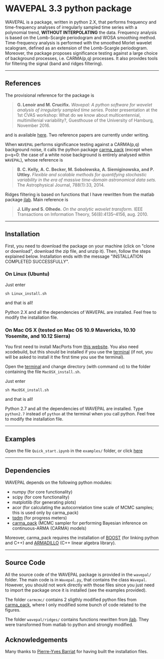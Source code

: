 # WAVEPAL 3.3 python package

WAVEPAL is a package, written in python 2.X, that performs frequency and time-frequency analyses of irregularly sampled time series with a polynomial trend, **WITHOUT INTERPOLATING** the data. Frequency analysis is based on the Lomb-Scargle periodogram and WOSA smoothing method. Time-frequency analysis is performed with the smoothed Morlet wavelet scalogram, defined as an extension of the Lomb-Scargle periodogram. Moreover, the package proposes significance testing against a large choice of background processes, i.e. CARMA(p,q) processes. It also provides tools for filtering the signal (band and ridges filtering).

--------------

## References

The provisional reference for the package is
> **G. Lenoir and M. Crucifix.** *Wavepal: A python software for wavelet analysis of irregularly sampled time series.* Poster presentation at the 1st CVAS workshop: What do we know about multicentennial, multimillenial variability?, Guesthouse of the University of Hamburg, November 2016.

and is available [here](http://www.elic.ucl.ac.be/users/lenoir/mywebsite/docs/poster_CVAS_2016.pdf). Two reference papers are currently under writing. 

When `WAVEPAL` performs significance testing against a CARMA(p,q) background noise, it calls the python package [carma_pack](https://github.com/brandonckelly/carma_pack) (except when p=q=0: the case of a white noise background is entirely analysed within `WAVEPAL`), whose reference is
> **B. C. Kelly, A. C. Becker, M. Sobolewska, A. Siemiginowska, and P. Uttley.** *Flexible and scalable methods for quantifying stochastic variability in the era of massive time-domain astronomical data sets.* The Astrophysical Journal, 788(1):33, 2014.

Ridges filtering is based on functions that I have rewritten from the matlab package [jlab](http://www.jmlilly.net/jmlsoft.html). Main reference is
> **J. Lilly and S. Olhede.** *On the analytic wavelet transform.* IEEE Transactions on Information Theory, 56(8):4135–4156, aug. 2010.

---------------

## Installation 

First, you need to download the package on your machine (click on "clone or download", download the zip file, and unzip it). Then, follow the steps explained below. Installation ends with the message "INSTALLATION COMPLETED SUCCESSFULLY".

### On Linux (Ubuntu)

Just enter
```
sh Linux_install.sh
```
and that is all!

Python 2.X and all the dependencies of WAVEPAL are installed. Feel free to modify the installation file. 

### On Mac OS X (tested on Mac OS 10.9 Mavericks, 10.10 Yosemite, and 10.12 Sierra)

You first need to install MacPorts from [this website](https://www.macports.org/install.php). You also need xcodebuild, but this should be installed if you use the [terminal](https://en.wikipedia.org/wiki/Terminal_(macOS)) (if not, you will be asked to install it the first time you use the terminal). 

Open the [terminal](https://en.wikipedia.org/wiki/Terminal_(macOS)) and change directory (with command `cd`) to the folder containing the file `MacOSX_install.sh`.

Just enter 
```
sh MacOSX_install.sh
```
and that is all!

Python 2.7 and all the dependencies of WAVEPAL are installed. Type `python2.7` instead of `python` at the terminal when you call python. Feel free to modify the installation file.

------------

## Examples

Open the file `Quick_start.ipynb` in the `examples/` folder, or click [here](https://github.com/guillaumelenoir/WAVEPAL/blob/master/examples/Quick_start.ipynb)

---------------

## Dependencies

WAVEPAL depends on the following python modules:
* numpy      (for core functionality)
* scipy      (for core functionality)
* matplotlib (for generating plots)
* acor       (for calculating the autocorrelation time scale of MCMC samples; this is used only by carma_pack)
* [tqdm](https://pypi.python.org/pypi/tqdm) (for progress meters)
* [carma_pack](https://github.com/brandonckelly/carma_pack) (MCMC sampler for performing Bayesian inference on continuous-ARMA (CARMA) models) 

Moreover, carma_pack requires the installation of [BOOST](http://www.boost.org) (for linking python and C++) and [ARMADILLO](http://arma.sourceforge.net) (C++ linear algebra library).

--------------

## Source Code

All the source code of the WAVEPAL package is provided in the `wavepal/` folder. The main code is in `Wavepal.py`, that contains the class `Wavepal`. However, you should not work directly with those files since you just need to import the package once it is installed (see the examples provided). 

The folder `carmcmc/` contains 2 sligthly modified python files from [carma_pack](https://github.com/brandonckelly/carma_pack), where I only modified some bunch of code related to the figures. 

The folder `wavepal/ridges/` contains functions rewritten from [jlab](http://www.jmlilly.net/jmlsoft.html). They were transformed from matlab to python and strongly modified. 

## Acknowledgements

Many thanks to [Pierre-Yves Barriat](https://be.linkedin.com/in/pybarriat) for having built the installation files. 


